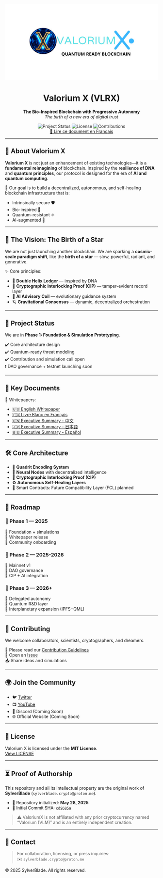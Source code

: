 <p align="center">
  <img src="https://raw.githubusercontent.com/SylverbladeX/ValoriumX/main/pictures/vlrx-logo-min.jpg" alt="Valorium X Logo" width="600"/>
</p>

<h1 align="center">Valorium X (VLRX)</h1>
<p align="center">
  <strong>The Bio-Inspired Blockchain with Progressive Autonomy</strong><br />
  <em>The birth of a new era of digital trust</em>
</p>

<p align="center">
  <img src="https://img.shields.io/badge/Status-In%20Development-blue" alt="Project Status">
  <img src="https://img.shields.io/badge/License-MIT-green" alt="License">
  <img src="https://img.shields.io/badge/Contributions-Welcome-brightgreen" alt="Contributions">
  <br>
  <a href="https://github.com/SylverbladeX/ValoriumX/blob/main/readme_fr.md">📘 Lire ce document en Français</a>
</p>

---

## 🧬 About Valorium X

**Valorium X** is not just an enhancement of existing technologies—it is a **fundamental reimagining** of blockchain. Inspired by the **resilience of DNA** and **quantum principles**, our protocol is designed for the era of **AI and quantum computing**.

🎯 Our goal is to build a decentralized, autonomous, and self-healing blockchain infrastructure that is:
- Intrinsically secure 🛡️
- Bio-inspired 🌱
- Quantum-resistant ⚛️
- AI-augmented 🤖

---

## 🌟 The Vision: The Birth of a Star

We are not just launching another blockchain. We are sparking a **cosmic-scale paradigm shift**, like the **birth of a star** — slow, powerful, radiant, and generative.

✨ Core principles:
- 🧬 **Double Helix Ledger** — inspired by DNA
- 🔐 **Cryptographic Interlocking Proof (CIP)** — tamper-evident record layer
- 🧠 **AI Advisory Coil** — evolutionary guidance system
- 🪐 **Gravitational Consensus** — dynamic, decentralized orchestration

---

## 🚀 Project Status

We are in **Phase 1: Foundation & Simulation Prototyping**.

✔️ Core architecture design  
✔️ Quantum-ready threat modeling  
✔️ Contribution and simulation call open  
❗ DAO governance + testnet launching soon

---

## 📖 Key Documents

📄 Whitepapers:  
- [🇺🇸 English Whitepaper](https://github.com/SylverbladeX/ValoriumX/blob/main/whitepapers/whitepaper.md)  
- [🇫🇷 Livre Blanc en Français](https://github.com/SylverbladeX/ValoriumX/blob/main/whitepapers/whitepaper-fr.md)  
- [🇨🇳 Executive Summary - 中文](https://github.com/SylverbladeX/ValoriumX/blob/main/whitepapers/whitepaper-ch.md)  
- [🇯🇵 Executive Summary - 日本語](https://github.com/SylverbladeX/ValoriumX/blob/main/whitepapers/whitepaper-Ja.md)  
- [🇪🇸 Executive Summary - Español](https://github.com/SylverbladeX/ValoriumX/blob/main/whitepapers/whitepaper-es.md)

---

## 🛠️ Core Architecture

- 🧬 **Quadrit Encoding System**  
- 🧠 **Neural Nodes** with decentralized intelligence  
- 🔐 **Cryptographic Interlocking Proof (CIP)**  
- ♻️ **Autonomous Self-Healing Layers**  
- 🔗 Smart Contracts: Future Compatibility Layer (FCL) planned

---

## 📅 Roadmap

### 📍 Phase 1 — 2025  
🔹 Foundation + simulations  
🔹 Whitepaper release  
🔹 Community onboarding

### 🚀 Phase 2 — 2025-2026  
🔹 Mainnet v1  
🔹 DAO governance  
🔹 CIP + AI integration

### 🧠 Phase 3 — 2026+  
🔹 Delegated autonomy  
🔹 Quantum R&D layer  
🔹 Interplanetary expansion (IPFS+QML)

---

## 🤝 Contributing

We welcome collaborators, scientists, cryptographers, and dreamers.

📝 Please read our [Contribution Guidelines](https://github.com/SylverbladeX/ValoriumX/blob/main/CONTRIBUTING.md)  
🐛 Open an [Issue](https://github.com/SylverbladeX/ValoriumX/issues)  
📤 Share ideas and simulations

---

## 🌍 Join the Community

- 🐦 [Twitter](https://twitter.com/ValoriumX)
- 📺 [YouTube](https://youtube.com/ValoriumX)
- 💬 Discord (Coming Soon)
- 🌐 Official Website (Coming Soon)

---

## 🔏 License

Valorium X is licensed under the **MIT License**.  
[View LICENSE](https://github.com/SylverbladeX/ValoriumX/blob/main/LICENSE)

---

## ⏳ Proof of Authorship

This repository and all its intellectual property are the original work of **SylverBlade** (`sylverblade.crypto@proton.me`).

- 📅 Repository initialized: **May 28, 2025**  
- 🔗 Initial Commit SHA: [`cd9685a`](https://github.com/SylverbladeX/ValoriumX/commit/cd9685a8e3866763ad1e9e36d442155e7d55abaa)

> ⚠️ ValoriumX is not affiliated with any prior cryptocurrency named “Valorium (VLM)” and is an entirely independent creation.

<!-- Timestamp (ISO 8601): 2025-05-28T23:31:32-04:00 -->

---

## 📩 Contact

> For collaboration, licensing, or press inquiries:  
> ✉️ `sylverblade.crypto@proton.me`

© 2025 SylverBlade. All rights reserved.
